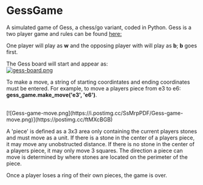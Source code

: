 # GessGame

A simulated game of Gess, a chess/go variant, coded in Python.  Gess is a two player game and rules can be found [here:](https://www.chessvariants.com/crossover.dir/gess.html)
<p>One player will play as <strong>w</strong> and the opposing player with will play as <strong>b</strong>; <strong>b</strong> goes first.</p>

The Gess board will start and appear as: 
<br>
[![gess-board.png](https://i.postimg.cc/CK3xvMcL/gess-board.png)](https://postimg.cc/WD7VzVRQ)

<p>To make a move, a string of starting coordintates and ending coordinates must be entered.  For example, to move a players piece from e3 to e6: 
  <strong>gess_game.make_move('e3', 'e6')</strong>.</p>
 
<br>
[![Gess-game-move.png](https://i.postimg.cc/SsMrpPDF/Gess-game-move.png)](https://postimg.cc/ftMXcBGB)

<p>A 'piece' is defined as a 3x3 area only containing the current players stones and must move as a unit. If there is a stone in the center of a players piece, it may move any unobstructed distance. If there is no stone in the center of a players piece, it may only move 3 squares. The direction a piece can move is determined by where stones are located on the perimeter of the piece.</p> 

<p>Once a player loses a ring of their own pieces, the game is over.</p>

